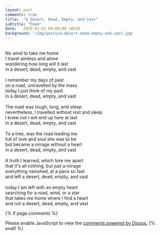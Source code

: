 ```yaml
---
layout: post
comments: true
title:  "A Desert, Dead, Empty, and Vast"
subtitle: "Poem"
date:   2019-01-01 04:00:00 +0530
background: '/img/posts/a-desert-dead-empty-and-vast.jpg'
---
```


<br>No wind to take me home
<br>I travel aimless and alone
<br>wondering how long will it last
<br>in a desert, dead, empty, and vast
<br>
<br>I remember my days of past
<br>on a road, untravelled by the mass
<br>today I just think of my past
<br>in a desert, dead, empty, and vast
<br>
<br>The road was tough, long, and steep
<br>nevertheless, I travelled without rest and sleep
<br>I knew not I will end up here at last
<br>in a desert, dead, empty, and vast
<br>
<br>To a tree, was the road leading me
<br>full of love and soul she was to be
<br>but became a mirage without a heart
<br>in a desert, dead, empty, and vast
<br>
<br>A truth I learned, which tore me apart
<br>that it's all nothing, but just a mirage
<br>everything vanished, at a pace so fast
<br>and left a desert, dead, empty, and vast
<br>
<br>today I am left with an empty heart
<br>searching for a road, wind, or a star
<br>that takes me home where I find a heart
<br>and not a desert, dead, empty, and vast


{% if page.comments %}
<div id="disqus_thread"></div>
<script>
    /**
     *  RECOMMENDED CONFIGURATION VARIABLES: EDIT AND UNCOMMENT THE SECTION BELOW TO INSERT DYNAMIC VALUES FROM YOUR PLATFORM OR CMS.
     *  LEARN WHY DEFINING THESE VARIABLES IS IMPORTANT: https://disqus.com/admin/universalcode/#configuration-variables
     */
    /*
    var disqus_config = function () {
        this.page.url = PAGE_URL;  // Replace PAGE_URL with your page's canonical URL variable
        this.page.identifier = PAGE_IDENTIFIER; // Replace PAGE_IDENTIFIER with your page's unique identifier variable
    };
    */
    (function() {  // REQUIRED CONFIGURATION VARIABLE: EDIT THE SHORTNAME BELOW
        var d = document, s = d.createElement('script');

        s.src = 'https://amanabt.disqus.com/embed.js';  // IMPORTANT: Replace EXAMPLE with your forum shortname!

        s.setAttribute('data-timestamp', +new Date());
        (d.head || d.body).appendChild(s);
    })();
</script>
<noscript>Please enable JavaScript to view the <a href="https://disqus.com/?ref_noscript" rel="nofollow">comments powered by Disqus.</a></noscript>
{% endif %}
